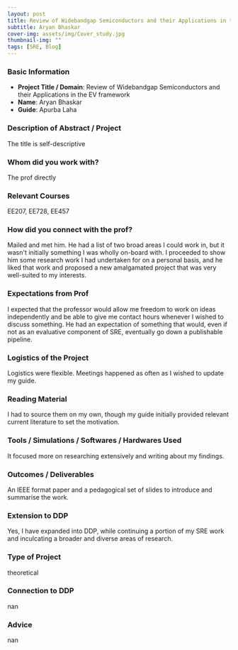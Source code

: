 ```yaml
---
layout: post
title: Review of Widebandgap Semiconductors and their Applications in the EV framework 
subtitle: Aryan Bhaskar
cover-img: assets/img/Cover_study.jpg
thumbnail-img: ""
tags: [SRE, Blog]
---
```


### Basic Information

- **Project Title / Domain**: Review of Widebandgap Semiconductors and their Applications in the EV framework 
- **Name**: Aryan Bhaskar
- **Guide**: Apurba Laha 

### Description of Abstract / Project

The title is self-descriptive

### Whom did you work with?

The prof directly

### Relevant Courses

EE207, EE728, EE457

### How did you connect with the prof?

Mailed and met him. He had a list of two broad areas I could work in, but it wasn't initially something I was wholly on-board with. I proceeded to show him some research work I had undertaken for on a personal basis, and he liked that work and proposed a new amalgamated project that was very well-suited to my interests.

### Expectations from Prof

I expected that the professor would allow me freedom to work on ideas independently and be able to give me contact hours whenever I wished to discuss something. He had an expectation of something that would, even if not as an evaluative component of SRE, eventually go down a publishable pipeline.

### Logistics of the Project

Logistics were flexible. Meetings happened as often as I wished to update my guide.

### Reading Material

I had to source them on my own, though my guide initially provided relevant current literature to set the motivation.

### Tools / Simulations / Softwares / Hardwares Used

It focused more on researching extensively and writing about my findings.

### Outcomes / Deliverables

An IEEE format paper and a pedagogical set of slides to introduce and summarise the work.

### Extension to DDP

Yes, I have expanded into DDP, while continuing a portion of my SRE work and inculcating a broader and diverse areas of research.

### Type of Project

theoretical

### Connection to DDP

nan

### Advice

nan
